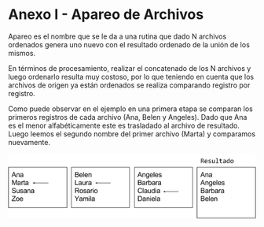 # Anexo I - Apareo de Archivos

Apareo es el nombre que se le da a una rutina que dado N archivos ordenados genera uno nuevo con el resultado ordenado de la unión de los mismos.

En términos de procesamiento, realizar el concatenado de los N archivos y luego ordenarlo resulta muy costoso, por lo que teniendo en cuenta que los archivos de origen ya están ordenados se realiza comparando registro por registro.

Como puede observar en el ejemplo en una primera etapa se comparan los primeros registros de cada archivo (Ana, Belen y Angeles).
Dado que Ana es el menor alfabéticamente este es trasladado al archivo de resultado.
Luego leemos el segundo nombre del primer archivo (Marta) y comparamos nuevamente.

![Apareo de archivos](/assets/apareo.png)
